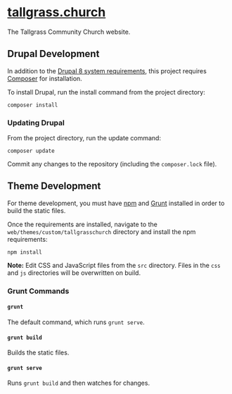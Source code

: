 # [tallgrass.church](http://tallgrass.church)

The Tallgrass Community Church website.

## Drupal Development

In addition to the [Drupal 8 system requirements](https://www.drupal.org/docs/8/system-requirements), this project requires [Composer](https://getcomposer.org/) for installation.

To install Drupal, run the install command from the project directory:

```
composer install
```

### Updating Drupal

From the project directory, run the update command:

```
composer update
```

Commit any changes to the repository (including the `composer.lock` file).

## Theme Development

For theme development, you must have [npm](https://www.npmjs.com/) and [Grunt](https://gruntjs.com/) installed in order to build the static files.

Once the requirements are installed, navigate to the `web/themes/custom/tallgrasschurch` directory and install the npm requirements:

```
npm install
```

**Note:** Edit CSS and JavaScript files from the `src` directory. Files in the `css` and `js` directories will be overwritten on build.

### Grunt Commands

#### `grunt`

The default command, which runs `grunt serve`.

#### `grunt build`

Builds the static files.

#### `grunt serve`

Runs `grunt build` and then watches for changes.
